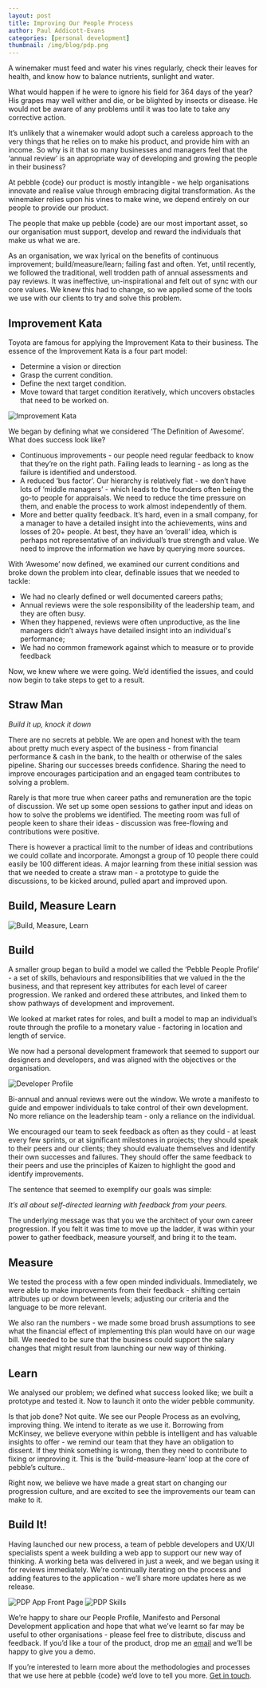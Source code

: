 ```yaml
---
layout: post
title: Improving Our People Process
author: Paul Addicott-Evans
categories: [personal development]
thumbnail: /img/blog/pdp.png
---
```

A winemaker must feed and water his vines regularly, check their leaves for health, and know how to balance nutrients, sunlight and water.

What would happen if he were to ignore his field for 364 days of the year? His grapes may well wither and die, or be blighted by insects or disease. He would not be aware of any problems until it was too late to take any corrective action.

It’s unlikely that a winemaker would adopt such a careless approach to the very things that he relies on to make his product, and provide him with an income. So why is it that so many businesses and managers feel that the ‘annual review’ is an appropriate way of developing and growing the people in their business?

At pebble {code} our product is mostly intangible - we help organisations innovate and realise value through embracing digital transformation. As the winemaker relies upon his vines to make wine, we depend entirely on our people to provide our product.

The people that make up pebble {code} are our most important asset, so our organisation must support, develop and reward the individuals that make us what we are.

As an organisation, we wax lyrical on the benefits of continuous improvement; build/measure/learn; failing fast and often. Yet, until recently, we followed the traditional, well trodden path of annual assessments and pay reviews. It was ineffective, un-inspirational and felt out of sync with our core values.
We knew this had to change, so we applied some of the tools we use with our clients to try and solve this problem.

## Improvement Kata

Toyota are famous for applying the Improvement Kata to their business. The essence of the Improvement Kata is a four part model:

* Determine a vision or direction
* Grasp the current condition.
* Define the next target condition.
* Move toward that target condition iteratively, which uncovers obstacles that need to be worked on.

![Improvement Kata](/img/posts/2016-05-13-improving-our-people-process/improvement.jpg)

We began by defining what we considered ‘The Definition of Awesome’. What does success look like?

* Continuous improvements - our people need regular feedback to know that they’re on the right path. Failing leads to learning -  as long as the failure is identified and understood.
* A reduced ‘bus factor’. Our hierarchy is relatively flat - we don’t have lots of ‘middle managers’ - which leads to the founders often being the go-to people for appraisals. We need to reduce the time pressure on them, and enable the process to work almost independently of them.
* More and better quality feedback. It’s hard, even in a small company, for a manager to have a detailed insight into the achievements, wins and losses of 20+ people. At best, they have an ‘overall’ idea, which is perhaps not representative of an individual’s true strength and value. We need to improve the information we have by querying more sources.

With ‘Awesome’ now defined, we examined our current conditions and broke down the problem into clear, definable issues that we needed to tackle:
* We had no clearly defined or well documented careers paths;
* Annual reviews were the sole responsibility of the leadership team, and they are often busy.
* When they happened, reviews were often unproductive, as the line managers didn’t always have detailed insight into an individual's performance;
* We had no common framework against which to measure or to provide feedback

Now, we knew where we were going. We’d identified the issues, and could now begin to take steps to get to a result.

## Straw Man

*Build it up, knock it down*

There are no secrets at pebble. We are open and honest with the team about pretty much every aspect of the business - from financial performance & cash in the bank, to the health or otherwise of the sales pipeline. Sharing our successes breeds confidence. Sharing the need to improve encourages participation and an engaged team contributes to solving a problem.

Rarely is that more true when career paths and remuneration are the topic of discussion. We set up some open sessions to gather input and ideas on how to solve the problems we identified. The meeting room was full of people keen to share their ideas - discussion was free-flowing and contributions were positive.

There is however a practical limit to the number of ideas and contributions we could collate and incorporate. Amongst a group of 10 people there could easily be 100 different ideas. A major learning from these initial session was that we needed to create a straw man - a prototype to guide the discussions, to be kicked around, pulled apart and improved upon.

## Build, Measure Learn

![Build, Measure, Learn](/img/posts/2016-05-13-improving-our-people-process/build-measure-learn.png)

## Build

A smaller group began to build a model we called the ‘Pebble People Profile’ - a set of skills, behaviours and responsibilities that we valued in the the business, and that represent key attributes for each level of career progression. We ranked and ordered these attributes, and linked them to show pathways of development and  improvement.

We looked at market rates for roles, and built a model to map an individual’s route through the profile to a monetary value - factoring in location and length of service.

We now had a personal development framework that seemed to support our designers and developers, and was aligned with the objectives or the organisation.

![Developer Profile](/img/posts/2016-05-13-improving-our-people-process/developer.jpg)

Bi-annual and annual reviews were out the window. We wrote a manifesto to guide and empower individuals to take control of their own development. No more reliance on the leadership team - only a reliance on the individual.

We encouraged our team to seek feedback as often as they could - at least every few sprints, or at significant milestones in projects; they should speak to their peers and our clients; they should evaluate themselves and identify their own successes and failures. They should offer the same feedback to their peers and use the principles of Kaizen to highlight the good and identify improvements.

The sentence that seemed to exemplify our goals was simple:

*It’s all about self-directed learning with feedback from your peers.*

The underlying message was that you we the architect of your own career progression. If you felt it was time to move up the ladder, it was within your power to gather feedback, measure yourself, and bring it to the team.

## Measure

We tested the process with a few open minded individuals. Immediately, we were able to make improvements from their feedback - shifting certain attributes up or down between levels; adjusting our criteria and the language to be more relevant.

We also ran the numbers - we made some broad brush assumptions to see what the financial effect of implementing this plan would have on our wage bill. We needed to be sure that the business could support the salary changes that might result from launching our new way of thinking.

## Learn

We analysed our problem; we defined what success looked like; we built a prototype and tested it. Now to launch it onto the wider pebble community.

Is that job done? Not quite. We see our People Process as an evolving, improving thing. We intend to iterate as we use it. Borrowing from McKinsey, we believe everyone within pebble  is intelligent and has valuable insights to offer - we remind our team that they have an obligation to dissent. If they think something is wrong, then they need to contribute to fixing or improving it. This is the ‘build-measure-learn’ loop at the core of pebble’s culture..

Right now, we believe we have made a great start on changing our progression culture, and are excited to see the improvements our team can make to it.

## Build It!

Having launched our new process, a team of pebble developers and UX/UI specialists spent a week building a web app to support our new way of thinking. A working beta was delivered in just a week, and we began using it for reviews immediately. We’re continually iterating on the process and adding features to the application - we’ll share more updates here as we release.

![PDP App Front Page](/img/posts/2016-05-13-improving-our-people-process/pdpapp1.png)
![PDP Skills](/img/posts/2016-05-13-improving-our-people-process/pdpapp2.png)

We’re happy to share our People Profile, Manifesto and Personal Development application and hope that what we’ve learnt so far may be useful to other organisations - please feel free to distribute, discuss and feedback. If you’d like a tour of the product, drop me an [email](mailto:paul@pebblecode.com) and we’ll be happy to give you a demo.

If you’re interested to learn more about the methodologies and processes that we use here at pebble {code} we’d love to tell you more. [Get in touch](mailto:hello@pebblecode.com).
